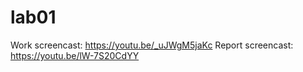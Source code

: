 # lab01
Work screencast: https://youtu.be/_uJWgM5jaKc
Report screencast: https://youtu.be/lW-7S20CdYY

